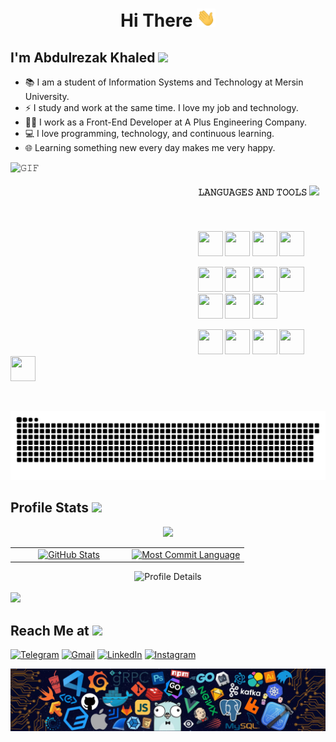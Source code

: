 <h1 align="Center" color="teal">  Hi There <img src="https://raw.githubusercontent.com/ABSphreak/ABSphreak/master/gifs/Hi.gif" width="30px"> </h1>

<p align="center" margin="10px">
<h2> I'm Abdulrezak Khaled  <img src="https://media.giphy.com/media/WUlplcMpOCEmTGBtBW/giphy.gif" width="30">  </h2>  
</div>


- 📚 I am a student of Information Systems and Technology at Mersin University.
- ⚡ I study and work at the same time. I love my job and technology.
- 👨‍💻 I work as a Front-End Developer at A Plus Engineering Company.
- 💻 I love programming, technology, and continuous learning.
- 🌐 Learning something new every day makes me very happy.



<a target="_blank"><img align="left" height="300" width="300" alt="𝙶𝙸𝙵" src="https://github.com/JayantGoel001/JayantGoel001/blob/master/GIF/github.gif"></a>
<br/>

<h4>𝙻𝙰𝙽𝙶𝚄𝙰𝙶𝙴𝚂 𝙰𝙽𝙳 𝚃𝙾𝙾𝙻𝚂 <img src = "https://media2.giphy.com/media/QssGEmpkyEOhBCb7e1/giphy.gif?cid=ecf05e47a0n3gi1bfqntqmob8g9aid1oyj2wr3ds3mg700bl&rid=giphy.gif" width = 20px> <h4/>  
<br/>
<br/>
<code><img height="40" width="40" src="https://www.vectorlogo.zone/logos/python/python-icon.svg"></code>
<code><img height="40" width="40" src="https://www.naveedashfaq.me/img/c++.png"></code>
<code><img height="40" width="40" src="https://cdn.iconscout.com/icon/free/png-256/javascript-2752148-2284965.png"></code>
<code><img height="40" width="40" src="https://cdn.iconscout.com/icon/free/png-256/typescript-3521778-2945272.png"></code>

<code><img height="40" width="40" src="https://cdn.iconscout.com/icon/free/png-256/html5-40-1175193.png"></code>
<code><img height="40" width="40" src="https://cdn.iconscout.com/icon/free/png-256/css-131-722685.png"></code>
<code><img height="40" width="40" src="https://cdn.iconscout.com/icon/free/png-256/react-4-1175110.png"></code>
<code><img height="40" width="40" src="https://cdn.iconscout.com/icon/free/png-256/redux-283024.png"></code>
<code><img height="40" width="40" src="https://www.vectorlogo.zone/logos/tailwindcss/tailwindcss-icon.svg"></code>
<code><img height="40" width="40" src="https://cdn.iconscout.com/icon/free/png-256/bootstrap-226077.png"></code>
<code><img height="40" width="40" src="https://cdn.iconscout.com/icon/free/png-256/figma-3521426-2944870.png"></code>

<code><img height="40" width="40" src="https://www.vectorlogo.zone/logos/github/github-icon.svg"></code>
<code><img height="40" width="40" src="https://cdn.iconscout.com/icon/free/png-256/git-17-1175218.png"></code>
<code><img height="40" width="40" src="https://www.vectorlogo.zone/logos/gitlab/gitlab-icon.svg"></code>
<code><img height="40" width="40" src="https://www.vectorlogo.zone/logos/linux/linux-icon.svg"></code>
<code><img height="40" width="40" src="https://www.vectorlogo.zone/logos/opencv/opencv-icon.svg"></code>

<br/>

![𝙶𝚒𝚝𝚑𝚞𝚋 𝙲𝚘𝚗𝚝𝚛𝚒𝚋𝚞𝚝𝚒𝚘𝚗 𝙶𝚛𝚊𝚙𝚑](https://github.com/GovindSingh9447/GovindSingh9447/blob/main/github-contribution-grid-snake.svg)


<h2>Profile Stats <img src="https://media.giphy.com/media/iY8CRBdQXODJSCERIr/giphy.gif" width="30px">&nbsp;</h2>

<p  align="center">
<img src="https://user-images.githubusercontent.com/73097560/115834477-dbab4500-a447-11eb-908a-139a6edaec5c.gif">                  
<table border="0" align="center">
  <tr border="0">
    <td width="50%" align="center">
      <a href="https://github.com/Abdulrezak-halid">
        <img src="http://github-profile-summary-cards.vercel.app/api/cards/stats?username=Abdulrezak-halid&theme=2077" alt="GitHub Stats" />
      </a>
    </td>
    <td width="50%" align="center">
      <a href="https://github.com/Abdulrezak-halid">
        <img src="http://github-profile-summary-cards.vercel.app/api/cards/most-commit-language?username=Abdulrezak-halid&theme=2077" alt="Most Commit Language" />
      </a>
    </td>
  </tr>
</table>

<div align="center">
  <img src="https://github-profile-summary-cards.vercel.app/api/cards/profile-details?username=Abdulrezak-halid&theme=2077" alt="Profile Details">
</div>


<br>
<img src="https://user-images.githubusercontent.com/73097560/115834477-dbab4500-a447-11eb-908a-139a6edaec5c.gif">
</p>  


<h2>Reach Me at <a>
    <img src="https://github.com/JayantGoel001/JayantGoel001/blob/master/GIF/Handshake.gif" height="25px" style="max-width:100%;">
  </a></h2>

[![Telegram](https://img.shields.io/badge/-TELEGRAM-2CA5E0?style=for-the-badge&logo=telegram&logoColor=white)](https://t.me/ax729)
[![Gmail](https://img.shields.io/badge/-GMAIL-D14836?style=for-the-badge&logo=gmail&logoColor=white&link=mailto:abdulrezak.khaled@gmail.com)](mailto:abdulrezak.khaled@gmail.com)
[![LinkedIn](https://img.shields.io/badge/-LINKEDIN-0077B5?style=for-the-badge&logo=linkedin&logoColor=white)](https://www.linkedin.com/in/abdulrezak-khaled)
[![Instagram](https://img.shields.io/badge/Instagram-E4405F?style=for-the-badge&logo=instagram&logoColor=white)](https://www.instagram.com/abodk7aled/)




![footer](https://github.com/GovindSingh9447/GovindSingh9447/blob/main/WEBP/footer.webp)

